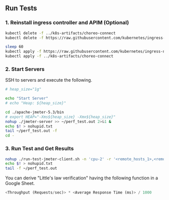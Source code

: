 ## Run Tests

### 1. Reinstall ingress controller and APIM (Optional)

```sh
kubectl delete -f ../k8s-artifacts/choreo-connect
kubectl delete -f https://raw.githubusercontent.com/kubernetes/ingress-nginx/controller-v1.6.4/deploy/static/provider/aws/deploy.yaml

sleep 60
kubectl apply -f https://raw.githubusercontent.com/kubernetes/ingress-nginx/controller-v1.6.4/deploy/static/provider/aws/deploy.yaml
kubectl apply -f ../k8s-artifacts/choreo-connect
```

### 2. Start Servers

SSH to servers and execute the following.

```sh
# heap_size="1g"

echo "Start Server"
# echo "Heap: ${heap_size}"

cd ./apache-jmeter-5.3/bin
# export HEAP="-Xms${heap_size} -Xmx${heap_size}"
nohup ./jmeter-server >> ~/perf_test.out 2>&1 &
echo $! > nohupid.txt
tail ~/perf_test.out -f
cd -
```

### 3. Run Test and Get Results

```sh
nohup ./run-test-jmeter-client.sh -n 'cpu-2' -r '<remote_hosts_1>,<remote_hosts_2>' -i '<ingress_host>' >> ~/perf_test.out 2>&1 &
echo $! > nohupid.txt
tail -f ~/perf_test.out
```

You can derive "Little's law verification" having the following function in a Google Sheet.
```py
<Throughput (Requests/sec)> * <Average Response Time (ms)> / 1000
```
